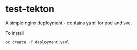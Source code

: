 # test-tekton

A simple nginx deployment - contains yaml for pod and svc. 

To install 

```cmd
oc create -f deployment.yaml
```
